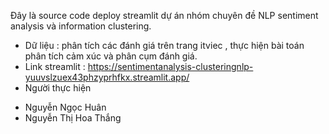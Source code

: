 Đây là source code deploy streamlit dự án nhóm chuyên đề NLP sentiment analysis và information clustering.
- Dữ liệu : phân tích các đánh giá trên trang itviec , thực hiện bài toán phân tích cảm xúc và phân cụm đánh giá.
- Link streamlit : https://sentimentanalysis-clusteringnlp-yuuvslzuex43phzyprhfkx.streamlit.app/
- Người thực hiện 
+ Nguyễn Ngọc Huân
+ Nguyễn Thị Hoa Thắng 

